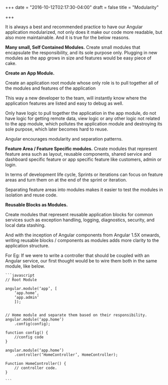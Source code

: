 +++
date = "2016-10-12T02:17:30-04:00"
draft = false
title = "Modularity"

+++

It is always a best and recommended practice to have our Angular application modularized, not only does it make our code more readable, but also more maintainable. And it is true for the below reasons.

<b>Many small, Self Contained Modules.</b>
Create small modules that encapsulate the responsibility, and its sole purpose only. Plugging in new modules as the app grows in size and features would be easy piece of cake.

<b>Create an App Module.</b>

Create an application root module whose only role is to pull together all of the modules and features of the application

This way a new developer to the team, will instantly know where the application features are listed and easy to debug as well.

Only have logic to pull together the application in the app module, do not have logic for getting remote data, view logic or any other logic not related to the app module, which pollutes the application module and destroying its sole purpose, which later becomes hard to reuse.

Angular encourages modularity and separation patterns.

<b>Feature Area / Feature Specific modules.</b>
Create modules that represent feature area such as layout, reusable components, shared service and dashboard specific feature or app specific feature like customers, admin or login.

In terms of development life cycle, Sprints or iterations can focus on feature areas and turn them on at the end of the sprint or iteration.

Separating feature areas into modules makes it easier to test the modules in isolation and reuse code.

<b>Reusable Blocks as Modules.</b>

Create modules that represent reusable application blocks for common services such as exception handling, logging, diagnostics, security, and local data stashing.

And with the inception of Angular components from Angular 1.5X onwards, writing reusable blocks / components as modules adds more clarity to the application structure.

For Eg: If we were to write a controller that should be coupled with an Angular service, our first thought would be to wire them both in the same module, like below.



    ```javascript
    // Root Module

    angular.module(‘app’, [
    	‘app.home’,
    	‘app.admin’
    	]);


    // Home module and separate them based on their responsibility.
    angular.module(‘app.home’)
    	.config(config);

    function config() {
    	//config code
    }

    angular.module(‘app.home’)
    	.controller(‘HomeController’, HomeController);

    Function HomeController() {
    	// controller code.
    }

    ```
